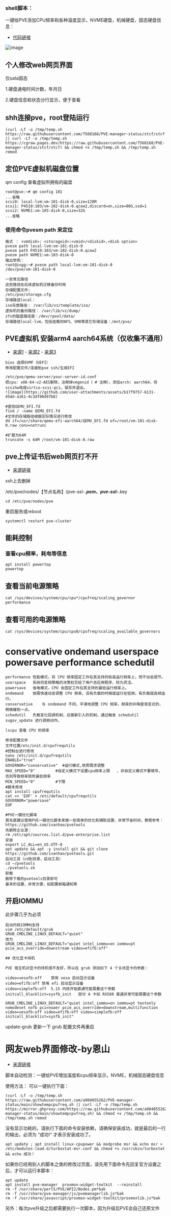 ### shell脚本：
一键给PVE添加CPU频率和各种温度显示，NVME硬盘，机械硬盘，固态硬盘信息：

- [代码链接](https://github.com/7568168/PVE-manager-status/tree/stcf)

![image](https://github.com/7568168/PVE-manager-status/blob/main/PVE效果图.png)

## 个人修改web网页界面

仅sata固态

1.硬盘通电时间计数，年月日

2.硬盘信息和状态分行显示，便于查看

## shh连接pve，root登陆运行

```json5
(curl -Lf -o /tmp/temp.sh https://raw.githubusercontent.com/7568168/PVE-manager-status/stcf/stcf || curl -Lf -o /tmp/temp.sh https://cgraw.pages.dev/https://raw.githubusercontent.com/7568168/PVE-manager-status/stcf/stcf) && chmod +x /tmp/temp.sh && /tmp/temp.sh remod
```


## 定位PVE虚拟机磁盘位置
qm config <vmid> 查看虚拟所拥有的磁盘
```json0
root@pve:~# qm config 101
...省略
scsi0: local-lvm:vm-101-disk-0,size=128M
scsi1: P4510:103/vm-102-disk-0.qcow2,discard=on,size=80G,ssd=1 
scsi2: NVME1:vm-103-disk-0,size=32G
...省略
```

### 使用命令pvesm path 来定位
```json0
格式 ： <vmdisk>: <storageid>:<vmid>/<diskid>,<disk option>
pvesm path local-lvm:vm-101-disk-0
pvesm path P4510:103/vm-102-disk-0.qcow2
pvesm path NVME1:vm-103-disk-0
输出举例：
root@zxgg:~# pvesm path local-lvm:vm-101-disk-0
/dev/pve/vm-101-disk-0
```

```json0
一些常见路径
这些路径在后续虚拟机迁移备份时用
存储配置文件:
/etc/pve/storage.cfg
存储路径local：
iso存放路径： /var/lib/vz/template/iso/​
虚拟机的备份路径： /var/lib/vz/dump/​
zfs的磁盘路径是：/dev/rpool/data/​
存储路径local-lvm，包括挂载的NFS、SMB等其它存储设备：/mnt/pve/
```
## PVE虚拟机 安装arm4 aarch64系统（仅收集不通用）
- [来源1](https://blog.cfornas.casa/165/) - [来源2](https://blog.csdn.net/xumenghe1989/article/details/133382970)  - [来源3](https://foxi.buduanwang.vip/virtualization/pve/2036.html/)
```json0
bios 选择OVMF（UEFI）
修改配置文件/连接到pve ssh/生成EFI

/etc/pve/qemu-server/your-server-id.conf
把cpu: x86-64-v2-AES删除，注释掉vmgenid（ # 注释），添加arch: aarch64，将scsihw改成virtio-scsi-pci，保存并退出。
![image](https://github.com/user-attachments/assets/b17f9757-6131-45dd-a161-4c3df00d97b8)
```

```json0
#查找QEMU_EFI.fd
find / -name QEMU_EFI.fd
#文件的存储路径根据实际情况进行修改
dd if=/usr/share/qemu-efi-aarch64/QEMU_EFI.fd of=/root/vm-101-disk-0.raw conv=notrunc

#扩展为64M
truncate -s 64M /root/vm-101-disk-0.raw
```

## pve上传证书后web网页打不开

- [来源链接](https://hostloc.com/forum.php?mod=redirect&goto=findpost&ptid=1141984&pid=13890625)

ssh上去删掉

/etc/pve/nodes/【节点名称】/pve-ssl-***.pem、pve-ssl-***.key
```json0
cd /etc/pve/nodes/pve
```
重启服务或reboot
```json0
systemctl restart pve-cluster
```

## 能耗控制

### 查看cpu频率，耗电等信息
```json0
apt install powertop
powertop
```

## 查看当前电源策略

```json0
cat /sys/devices/system/cpu/cpu*/cpufreq/scaling_governor
performance
```

## 查看可用的电源策略
```json0
cat /sys/devices/system/cpu/cpu0/cpufreq/scaling_available_governors
```
# conservative ondemand userspace powersave performance schedutil
```json0
performance	性能模式，将 CPU 频率固定工作在其支持的较高运行频率上，而不动态调节。
userspace	系统将变频策略的决策权交给了用户态应用程序，较为灵活。
powersave	省电模式，CPU 会固定工作在其支持的最低运行频率上。
ondemand	按需快速动态调整 CPU 频率，没有负载的时候就运行在低频，有负载就高频运行。
conservative	与 ondemand 不同，平滑地调整 CPU 频率，频率的升降是渐变式的，稍微缓和一点。
schedutil	负载变化回调机制，后面新引入的机制，通过触发 schedutil sugov_update 进行调频动作。

lscpu 查看 CPU 的频率

修改配置文件
文件位置/etc/init.d/cpufrequtils
#控制台进行修改
nano /etc/init.d/cpufrequtils
ENABLE="true"   
GOVERNOR="conservative"  #运行模式,依照需求调整
MAX_SPEED="0"         #自定义模式下设置cpu频率上限   ，非自定义模式不要填写，否则导致频率锁死最低频率
MIN_SPEED="0"         #下限
#脚本修改
apt install cpufrequtils
cat << 'EOF' > /etc/default/cpufrequtils
GOVERNOR="powersave"
EOF

#PVE一键优化脚本
首先是建议使用PVE一键优化脚本来做一些简单的优化和辅助设置，非常节省时间，教程参考：https://github.com/ivanhao/pvetools
先删除企业源：
rm /etc/apt/sources.list.d/pve-enterprise.list
安装
export LC_ALL=en_US.UTF-8
apt update && apt -y install git && git clone https://github.com/ivanhao/pvetools.git
启动工具（cd到目录，启动工具）
cd ~/pvetools​
./pvetools.sh
卸载
删除下载的pvetools目录即可
基本的设置，非常方便，如配置邮箱通知等

```
## 开启IOMMU
 此步骤几乎为必须
 ```json0
启动内核IOMMU支持
vim /etc/default/grub
GRUB_CMDLINE_LINUX_DEFAULT="quiet"
改为
GRUB_CMDLINE_LINUX_DEFAULT="quiet intel_iommu=on iommu=pt pcie_acs_override=downstream video=efifb:off"

## 优化显卡待机

PVE 宿主机对显卡的待机很不友好，所以在 grub 添加如下 4 个关闭显卡的参数：

video=vesafb:off	禁用 vesa 启动显示设备
video=efifb:off	禁用 efi 启动显示设备
video=simplefb:off	5.15 内核开始直通可能需要这个参数
initcall_blacklist=sysfb_init	部分 A 卡如 RX580 直通异常可能需要这个参数

GRUB_CMDLINE_LINUX_DEFAULT="quiet intel_iommu=on iommu=pt textonly nomodeset nofb pci=noaer pcie_acs_override=downstream,multifunction video=vesafb:off video=efifb:off video=simplefb:off initcall_blacklist=sysfb_init"
```
update-grub
更新一下 grub 配置文件再重启


#  网友web界面修改-by恩山

- [来源链接](https://www.right.com.cn/forum/thread-6754687-1-1.html)

脚本自动检测：一键给PVE增加温度和cpu频率显示，NVME，机械固态硬盘信息

使用方法：
可以一键执行下面：
```json5
(curl -Lf -o /tmp/temp.sh https://raw.githubusercontent.com/a904055262/PVE-manager-status/main/showtempcpufreq.sh || curl -Lf -o /tmp/temp.sh https://mirror.ghproxy.com/https://raw.githubusercontent.com/a904055262/PVE-manager-status/main/showtempcpufreq.sh) && chmod +x /tmp/temp.sh && /tmp/temp.sh remod
```

没有显示功耗的，请执行下面的命令安装依赖，请确保安装成功，就是最后的一行的输出，必须为 “成功!” 才表示安装成功了。
```json5
apt update ; apt install linux-cpupower && modprobe msr && echo msr > /etc/modules-load.d/turbostat-msr.conf && chmod +s /usr/sbin/turbostat && echo 成功！
```

如果你已经用别人的脚本之类的修改过页面，请先用下面命令先回复官方设置之后，才可以运行本脚本：

```json5
apt update
apt install pve-manager  proxmox-widget-toolkit  --reinstall
rm -f /usr/share/perl5/PVE/API2/Nodes.pm*bak
rm -f /usr/share/pve-manager/js/pvemanagerlib.js*bak
rm -f /usr/share/javascript/proxmox-widget-toolkit/proxmoxlib.js*bak
```
另外：每次pve升级之后都需要执行一次脚本，因为升级后PVE会自己还原文件
